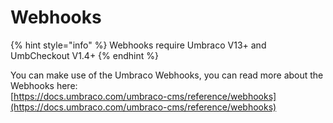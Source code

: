 # Webhooks

{% hint style="info" %}
Webhooks require Umbraco V13+ and UmbCheckout V1.4+
{% endhint %}

You can make use of the Umbraco Webhooks, you can read more about the Webhooks here:\
[https://docs.umbraco.com/umbraco-cms/reference/webhooks](https://docs.umbraco.com/umbraco-cms/reference/webhooks)
